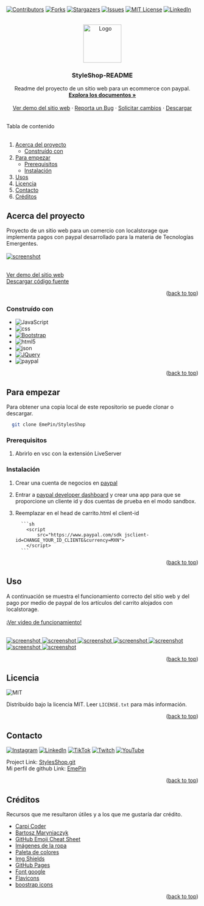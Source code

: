 <a name="readme-top"></a>

[![Contributors][contributors-shield]][contributors-url]
[![Forks][forks-shield]][forks-url]
[![Stargazers][stars-shield]][stars-url]
[![Issues][issues-shield]][issues-url]
[![MIT License][license-shield]][license-url]
[![LinkedIn][linkedin-shield]][linkedin-url]

<!-- PROJECT LOGO -->
<br />
<div align="center">
  <a href="https://github.com/EmePin/StylesShop">
    <img src="img/readme/logo2.png" alt="Logo" width="100" height="100">
  </a>

  <h3 align="center">StyleShop-README</h3>

  <p align="center">
    Readme del proyecto de un sitio web para un ecommerce con paypal.
    <br />
    <a href="https://github.com/EmePin/StylesShop"><strong>Explora los documentos »</strong></a>
    <br />
    <br />
    <a href="https://emepin.github.io/StylesShop/index.html">Ver demo del sitio web</a>
    ·
    <a href="https://github.com/EmePin/StylesShop/issues">Reporta un Bug</a>
    ·
    <a href="https://github.com/EmePin/StylesShop/issues">Solicitar cambios</a>
    ·
    <a href="https://github.com/EmePin/StylesShop/archive/refs/heads/main.zip">Descargar</a>
  </p>
</div>

<!-- TABLE OF CONTENTS -->
<br>
  <summary>Tabla de contenido</summary>
  <br>
  <ol>
    <li>
      <a href="#acerca-del-proyecto">Acerca del proyecto</a>
      <ul>
        <li><a href="#construído-con">Construído con</a></li>
      </ul>
    </li>
    <li>
      <a href="#para-empezar">Para empezar</a>
      <ul>
        <li><a href="#prerequisitos">Prerequisitos</a></li>
        <li><a href="#instalación">Instalación</a></li>
      </ul>
    </li>
    <li><a href="#usos">Usos</a></li>
    <li><a href="#licencia">Licencia</a></li>
    <li><a href="#contacto">Contacto</a></li>
    <li><a href="#créditos">Créditos</a></li>
  </ol>

## Acerca del proyecto

Proyecto de un sitio web para un comercio con localstorage que implementa pagos con paypal desarrollado para la materia de Tecnologías Emergentes.
<br>
<br>
<a href="https://github.com/EmePin/StylesShop">
<img src="img/readme/screenshot.png" alt="screenshot" >
</a>
<br>
<br>

<a href="https://emepin.github.io/StylesShop/index.html">Ver demo del sitio web</a>
<br>
<a href="https://github.com/EmePin/StylesShop/archive/refs/heads/main.zip">Descargar código fuente</a>

<p align="right">(<a href="#readme-top">back to top</a>)</p>

### Construído con

-   ![JavaScript](https://img.shields.io/badge/JavaScript-323330?style=flat-square&logo=javascript&logoColor=F7DF1E)
-   ![css](https://img.shields.io/badge/CSS3-1572B6?style=flat-square&logo=css3&logoColor=white)
-   [![Bootstrap][bootstrap.com]][bootstrap-url]
-   ![html5](https://img.shields.io/badge/HTML5-E34F26?style=flat-square&logo=html5&logoColor=white)
-   ![json](https://img.shields.io/badge/json-5E5C5C?style=flat-square&logo=json&logoColor=white)
-   [![JQuery][jquery.com]][jquery-url]
-   ![paypal](https://img.shields.io/badge/PayPal-00457C?style=flat-square&logo=paypal&logoColor=white)

<p align="right">(<a href="#readme-top">back to top</a>)</p>

## Para empezar

Para obtener una copia local de este repositorio se puede clonar o descargar.

```sh
  git clone EmePin/StylesShop
```

### Prerequisitos

1. Abrirlo en vsc con la extensión LiveServer

### Instalación

1.  Crear una cuenta de negocios en [paypal](https://paypal.com)
2.  Entrar a [paypal developer dashboard](https://developer.paypal.com/dashboard/) y crear una app para que se proporcione un cliente id y dos cuentas de prueba en el modo sandbox.
3.  Reemplazar en el head de carrito.html el client-id

          ```sh
            <script
                src="https://www.paypal.com/sdk jsclient-id=CHANGE_YOUR_ID_CLIENTE&currency=MXN">
            </script>
          ```

<p align="right">(<a href="#readme-top">back to top</a>)</p>

<!-- USAGE EXAMPLES -->

## Uso

A continuación se muestra el funcionamiento correcto del sitio web y del pago por medio de paypal de los artículos del carrito alojados con localstorage.
<br>
<br>
<a href="https://youtu.be/bAouFetu6hI">
¡Ver video de funcionamiento!
</a>
<br>
<br>

 <a href="https://github.com/EmePin/StylesShop">
    <img src="img/readme/screenshot.png" alt="screenshot" >
  </a>
<a href="https://github.com/EmePin/StylesShop">
    <img src="img/readme/agregar.png" alt="screenshot">
  </a>
  <a href="https://github.com/EmePin/StylesShop">
    <img src="img/readme/categorias.png" alt="screenshot">
  </a>
  <a href="https://github.com/EmePin/StylesShop">
    <img src="img/readme/carrito.png" alt="screenshot">
  </a>
  <a href="https://github.com/EmePin/StylesShop">
    <img src="img/readme/comprar.png" alt="screenshot">
  </a>
  <a href="https://github.com/EmePin/StylesShop">
    <img src="img/readme/pago.png" alt="screenshot">
  </a>
  <a href="https://github.com/EmePin/StylesShop">
    <img src="img/readme/compra_realizada.png" alt="screenshot">
  </a>
  
<p align="right">(<a href="#readme-top">back to top</a>)</p>

## Licencia

![MIT](https://img.shields.io/badge/License-MIT-blue.svg)

Distribuído bajo la licencia MIT. Leer `LICENSE.txt` para más información.

<p align="right">(<a href="#readme-top">back to top</a>)</p>

<!-- CONTACT -->

## Contacto

[![Instagram](https://img.shields.io/badge/Instagram-%23E4405F.svg?style=flat-square&logo=Instagram&logoColor=white)](https://instagram.com/eme_aim) [![LinkedIn](https://img.shields.io/badge/LinkedIn-%230077B5.svg?style=flat-square&logo=linkedin&logoColor=white)](https://linkedin.com/in/jahda%c3%ad-p-93aa091b5/) [![TikTok](https://img.shields.io/badge/TikTok-%23000000.svg?style=flat-square&logo=TikTok&logoColor=white)](https://tiktok.com/@@emebrou) [![Twitch](https://img.shields.io/badge/Twitch-%239146FF.svg?style=flat-square&logo=Twitch&logoColor=white)](https://twitch.tv/eme_aim) [![YouTube](https://img.shields.io/badge/YouTube-%23FF0000.svg?style=flat-square&logo=YouTube&logoColor=white)](https://youtube.com/@aimeepineda8400)

Project Link: [StylesShop.git](https://github.com/EmePin/StylesShop.git)
<br>
Mi perfil de github Link: [EmePin](https://github.com/EmePin)

<p align="right">(<a href="#readme-top">back to top</a>)</p>

## Créditos

Recursos que me resultaron útiles y a los que me gustaría dar crédito.

-   [Carpi Coder](https://www.youtube.com/watch?v=RiB4mV3VnRY&t=1974s&ab_channel=CarpiCoder)
-   [Bartosz Maryniaczyk](https://unblast.com/free-e-commerce-dashboard-ui-template-fig/t)
-   [GitHub Emoji Cheat Sheet](https://www.webpagefx.com/tools/emoji-cheat-sheet)
-   [Imágenes de la ropa](https://www.pinterest.com.mx/meghan200303/)
-   [Paleta de colores](https://palette.site/)
-   [Img Shields](https://shields.io)
-   [GitHub Pages](https://pages.github.com)
-   [Font google](https://fonts.google.com/)
-   [Flavicons](https://flavicon.com)
-   [boostrap icons](https://icons.getbootstrap.com/)

<p align="right">(<a href="#readme-top">back to top</a>)</p>

<!-- MARKDOWN LINKS & IMAGES -->
<!-- https://www.markdownguide.org/basic-syntax/#reference-style-links -->

[contributors-shield]: https://img.shields.io/github/contributors/EmePin/StylesShop.svg?style=for-the-badge
[contributors-url]: https://github.com/EmePin/StylesShop/graphs/contributors
[forks-shield]: https://img.shields.io/github/forks/EmePin/StylesShop.svg?style=for-the-badge
[forks-url]: https://github.com/EmePin/StylesShop/network/members
[stars-shield]: https://img.shields.io/github/stars/EmePin/StylesShop.svg?style=for-the-badge
[stars-url]: https://github.com/EmePin/StylesShop/stargazers
[issues-shield]: https://img.shields.io/github/issues/EmePin/StylesShop.svg?style=for-the-badge
[issues-url]: https://github.com/EmePin/StylesShop/issues
[license-shield]: https://img.shields.io/github/license/EmePin/StylesShop.svg?style=for-the-badge
[license-url]: https://github.com/EmePin/StylesShop/blob/main/LICENSE.txt
[linkedin-shield]: https://img.shields.io/badge/-LinkedIn-black.svg?style=for-the-badge&logo=linkedin&colorB=555
[linkedin-url]: https://www.linkedin.com/in/jahda%C3%AD-p-93aa091b5/
[product-screenshot]: images/screenshot.png
[javascript]: https://developer.mozilla.org/es/docs/Web/JavaScript
[bootstrap.com]: https://img.shields.io/badge/Bootstrap-563D7C?style=flat-square&logo=bootstrap&logoColor=white
[bootstrap-url]: https://getbootstrap.com
[jquery.com]: https://img.shields.io/badge/jQuery-0769AD?style=flat-square&logo=jquery&logoColor=white
[jquery-url]: https://jquery.com
